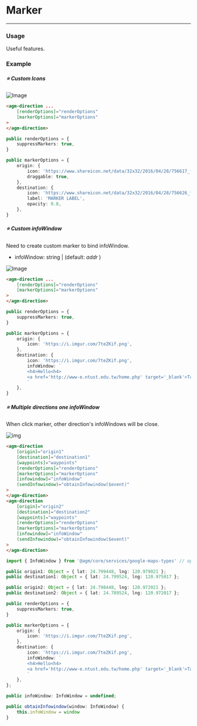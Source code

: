 # Marker

<hr>

### Usage

Useful features.

### Example

##### ⭐️ Custom Icons

![Image](https://i.imgur.com/FaLnz7A.png)

```html
<agm-direction ... 
    [renderOptions]="renderOptions" 
    [markerOptions]="markerOptions"
>
</agm-direction>
```

```typescript
public renderOptions = {
    suppressMarkers: true,
}

public markerOptions = {
    origin: {
        icon: 'https://www.shareicon.net/data/32x32/2016/04/28/756617_face_512x512.png',
        draggable: true,
    },
    destination: {
        icon: 'https://www.shareicon.net/data/32x32/2016/04/28/756626_face_512x512.png',
        label: 'MARKER LABEL',
        opacity: 0.8,
    },
}
```

##### ⭐️ Custom infoWindow

Need to create custom marker to bind infoWindow.

- infoWindow: string | (default: *addr* )

![Image](https://i.imgur.com/FLCk1Ix.png)

```html
<agm-direction ... 
    [renderOptions]="renderOptions" 
    [markerOptions]="markerOptions"
>
</agm-direction>
```

```typescript
public renderOptions = {
    suppressMarkers: true,
}

public markerOptions = {
    origin: {
        icon: 'https://i.imgur.com/7teZKif.png',
    },
    destination: {
        icon: 'https://i.imgur.com/7teZKif.png',
        infoWindow: `
        <h4>Hello<h4>
        <a href='http://www-e.ntust.edu.tw/home.php' target='_blank'>Taiwan Tech</a>
        `
    },
}
```

##### ⭐️ Multiple directions one infoWindow
 
When click marker, other direction's infoWindows will be close. 

![img](https://user-images.githubusercontent.com/13682994/41510320-f14a259e-7294-11e8-925c-719f1a88d2a8.gif)

```html
<agm-direction 
    [origin]="origin1" 
    [destination]="destination1" 
    [waypoints]="waypoints" 
    [renderOptions]="renderOptions" 
    [markerOptions]="markerOptions" 
    [infowindow]="infoWindow" 
    (sendInfowindow)="obtainInfowindow($event)"
>
</agm-direction>
<agm-direction 
    [origin]="origin2" 
    [destination]="destination2" 
    [waypoints]="waypoints" 
    [renderOptions]="renderOptions" 
    [markerOptions]="markerOptions" 
    [infowindow]="infoWindow" 
    (sendInfowindow)="obtainInfowindow($event)"
>
</agm-direction>
```

```typescript
import { InfoWindow } from '@agm/core/services/google-maps-types' // option
```

```typescript
public origin1: Object = { lat: 24.799448, lng: 120.979021 };
public destination1: Object = { lat: 24.799524, lng: 120.975017 };

public origin2: Object = { lat: 24.798448, lng: 120.972021 };
public destination2: Object = { lat: 24.789524, lng: 120.972017 };

public renderOptions = {
    suppressMarkers: true,
}

public markerOptions = {
    origin: {
        icon: 'https://i.imgur.com/7teZKif.png',
    },
    destination: {
        icon: 'https://i.imgur.com/7teZKif.png',
        infoWindow: `
        <h4>Hello<h4>
        <a href='http://www-e.ntust.edu.tw/home.php' target='_blank'>Taiwan Tech</a>
        `
    },
};

public infoWindow: InfoWindow = undefined;

public obtainInfowindow(window: InfoWindow) {
    this.infoWindow = window
}
```